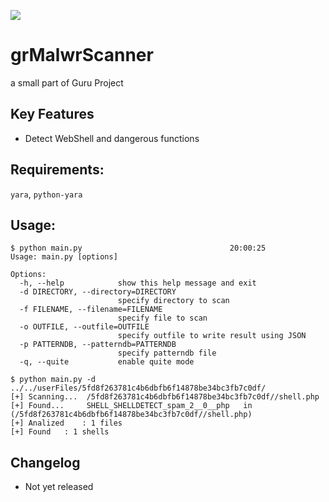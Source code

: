 ![](https://raw.githubusercontent.com/giaplv57/GuruWebScanner/master/assets/img/logo.png?token=AE0vQtc2OvfRVApR59212yiw4tPApLBtks5W54jxwA%3D%3D)

# grMalwrScanner
a small part of Guru Project

## Key Features
* Detect WebShell and dangerous functions

## Requirements:
`yara`, `python-yara`

## Usage:
```
$ python main.py                                 20:00:25
Usage: main.py [options]

Options:
  -h, --help            show this help message and exit
  -d DIRECTORY, --directory=DIRECTORY
                        specify directory to scan
  -f FILENAME, --filename=FILENAME
                        specify file to scan
  -o OUTFILE, --outfile=OUTFILE
                        specify outfile to write result using JSON
  -p PATTERNDB, --patterndb=PATTERNDB
                        specify patterndb file
  -q, --quite           enable quite mode

$ python main.py -d ../../userFiles/5fd8f263781c4b6dbfb6f14878be34bc3fb7c0df/
[+] Scanning...	 /5fd8f263781c4b6dbfb6f14878be34bc3fb7c0df//shell.php
[+] Found...	 SHELL_SHELLDETECT_spam_2__0__php 	in (/5fd8f263781c4b6dbfb6f14878be34bc3fb7c0df//shell.php)
[+] Analized	: 1 files 
[+] Found	: 1 shells 

```

## Changelog
* Not yet released

